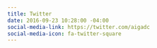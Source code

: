 ```yaml
---
title: Twitter
date: 2016-09-23 10:28:00 -04:00
social-media-link: https://twitter.com/aigadc
social-media-icon: fa-twitter-square
---
```


